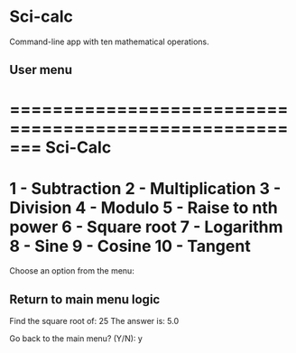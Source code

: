 # Sci-calc

Command-line app with ten mathematical operations.

## User menu

=======================================================
Sci-Calc
=======================================================
1 - Subtraction
2 - Multiplication
3 - Division
4 - Modulo
5 - Raise to nth power
6 - Square root
7 - Logarithm
8 - Sine
9 - Cosine
10 - Tangent
=======================================================

Choose an option from the menu:

## Return to main menu logic

Find the square root of: 25
The answer is: 5.0

Go back to the main menu? (Y/N): y
